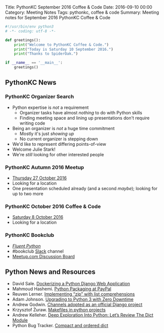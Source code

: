 Title: PythonKC September 2016 Coffee & Code
Date: 2016-09-10 00:00
Category: Meeting Notes
Tags: pythonkc, coffee & code
Summary: Meeting notes for September 2016 PythonKC Coffee & Code

```python
#!/usr/bin/env python3
# -*- coding: utf-8 -*-

def greetings():
    print("Welcome to PythonKC Coffee & Code.")
    print("Today is Saturday 10 September 2016.")
    print("Thanks to SpiderOak.")

if __name__ == '__main__':
    greetings()
```

## PythonKC News

### PythonKC Organizer Search
* Python expertise is _not_ a requirement
    * Organizer tasks have almost _nothing_ to do with Python skills
    * Finding meeting space and lining up presentations don't require writing code
* Being an organizer is _not_ a huge time commitment
    * Mostly it's just _showing up_
    * No current organizer is stepping down
* We'd like to represent differing points-of-view
* Welcome Julie Stark!
* We're _still_ looking for other interested people

### PythonKC Autumn 2016 Meetup
* [Thursday 27 October 2016](http://www.meetup.com/pythonkc/events/233362622/)
* Looking for a location
* One presentation scheduled already (and a second _maybe_); looking for up to two more

### PythonKC October 2016 Coffee & Code
* [Saturday 8 October 2016](http://www.meetup.com/pythonkc/events/229848182/)
* Looking for a location

### PythonKC Bookclub
* [_Fluent Python_](http://shop.oreilly.com/product/0636920032519.do)
* \#bookclub [Slack](https://pykc-slackipy.herokuapp.com/) channel
* [Meetup.com Discussion Board](http://www.meetup.com/pythonkc/messages/boards/thread/49656306)

## Python News and Resources
* David Sale. [Dockerizing a Python Django Web Application](https://semaphoreci.com/community/tutorials/dockerizing-a-python-django-web-application)
* Mahmoud Hashemi. [Python Packaging at PayPal](https://www.paypal-engineering.com/2016/09/07/python-packaging-at-paypal/)
* Reuven Lerner. [Implementing “zip” with list comprehensions](http://blog.lerner.co.il/implementing-zip-list-comprehensions/)
* Adam Johnson. [Upgrading to Python 3 with Zero Downtime](https://tech.yplanapp.com/2016/08/24/upgrading-to-python-3-with-zero-downtime/)
* Andrew Godwin. [Channels adopted as an official Django project](https://www.djangoproject.com/weblog/2016/sep/09/channels-adopted-official-django-project/)
* Krzysztof Żuraw. [Makefiles in python projects](http://krzysztofzuraw.com/blog/2016/makefiles-in-python-projects.html)
* Andrew Kelleher. [Deep Exploration Into Python: Let’s Review The Dict Module](https://www.buzzfeed.com/andrewkelleher/deep-exploration-into-python-lets-review-the-dict-module)
* Python Bug Tracker. [Compact and ordered dict](http://bugs.python.org/issue27350)
